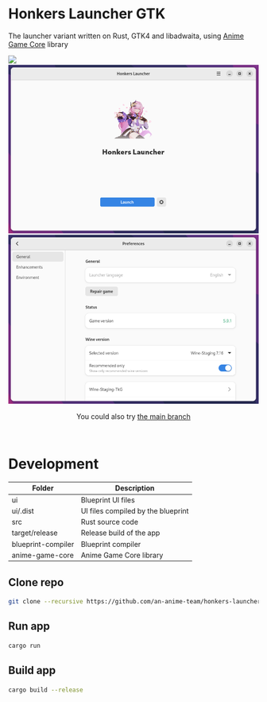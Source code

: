 # Honkers Launcher GTK

The launcher variant written on Rust, GTK4 and libadwaita, using [Anime Game Core](https://github.com/an-anime-team/anime-game-core) library

<img src="https://github.com/an-anime-team/an-anime-game-launcher/raw/main/repository/pics/logo.jpg">
<img src="repository/pictures/main.png">
<img src="repository/pictures/settings.png">

<br>

<p align="center">You could also try <a href="https://github.com/an-anime-team/honkers-launcher">the main branch</a></p>

<br>

# Development

| Folder | Description |
| - | - |
| ui | Blueprint UI files |
| ui/.dist | UI files compiled by the blueprint |
| src | Rust source code |
| target/release | Release build of the app |
| blueprint-compiler | Blueprint compiler |
| anime-game-core | Anime Game Core library |

## Clone repo

```sh
git clone --recursive https://github.com/an-anime-team/honkers-launcher-gtk
```

## Run app

```sh
cargo run
```

## Build app

```sh
cargo build --release
```
